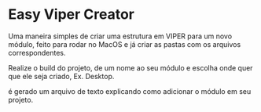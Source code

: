 # Easy Viper Creator

Uma maneira simples de criar uma estrutura em VIPER para um novo módulo, feito para rodar no MacOS e já criar as pastas com os arquivos correspondentes.

Realize o build do projeto, de um nome ao seu módulo e escolha onde quer que ele seja criado, Ex. Desktop.

é gerado um arquivo de texto explicando como adicionar o módulo em seu projeto.
